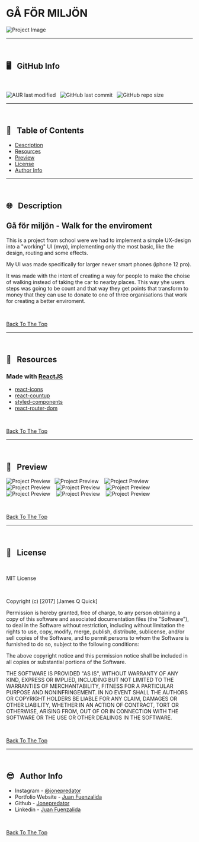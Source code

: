 # __GÅ FÖR MILJÖN__

![Project Image](src/readme_images/project_image.png)



----
</br>

## 🖥️ &nbsp; __GitHub Info__
</br>

![AUR last modified](https://img.shields.io/aur/last-modified/google-chrome?style=plastic) &nbsp; ![GitHub last commit](https://img.shields.io/github/last-commit/Jonepredator/walk-for-the-enviroment?style=plastic) &nbsp; ![GitHub repo size](https://img.shields.io/github/repo-size/Jonepredator/walk-for-the-enviroment?style=plastic)


---
</br>

## 📖 &nbsp; __Table of Contents__


- [Description](#🌐-description)
- [Resources](#🧰-resources)
- [Preview](#👀-preview)
- [License](#📄-license)
- [Author Info](#😎-author-info)

---
</br>

## 🌐 &nbsp; __Description__

## Gå för miljön - Walk for the enviroment

This is a project from school were we had to implement a simple UX-design into a "working" UI (mvp), implementing only the most basic, like the design, routing and some effects. 

My UI was made specifically for larger newer smart phones (iphone 12 pro).

It was made with the intent of creating a way for people to make the choise of walking instead of taking the car to nearby places. This way yhe users steps was going to be count and that way they get points that transform to money that they can use to donate to one of three organisations that work for creating a better enviroment.


</br>

[Back To The Top](#read-me-template)


---
</br>

## 🧰 &nbsp; __Resources__

### Made with [ReactJS](https://reactjs.org/)

- [react-icons](https://react-icons.github.io/react-icons/)
- [react-countup](https://www.npmjs.com/package/react-countup)
- [styled-components](https://styled-components.com/)
- [react-router-dom](https://reactrouter.com/web/guides/quick-start)

</br>

[Back To The Top](#read-me-template)

---
</br>

## 👀 &nbsp; __Preview__


![Project Preview](src/readme_images/1_start_enter.png) &nbsp;&nbsp;![Project Preview](src//readme_images/2_step-counter.png) &nbsp;&nbsp; ![Project Preview](src/readme_images/3_info_popup.png) &nbsp;&nbsp; ![Project Preview](src/readme_images/4_info_emission.png) &nbsp;&nbsp; ![Project Preview](src/readme_images/5_activity_stats.png) &nbsp;&nbsp; ![Project Preview](src/readme_images/6_activity_total.png) &nbsp;&nbsp; ![Project Preview](src/readme_images/7_points_donation.png) &nbsp;&nbsp; ![Project Preview](src/readme_images/8_example_to_donate.png) &nbsp;&nbsp; ![Project Preview](src/readme_images/9_thank_you.png) 

</br>

[Back To The Top](#read-me-template)

---
</br>

## 📄 &nbsp; __License__

</br>

MIT License

</br>

Copyright (c) [2017] [James Q Quick]

Permission is hereby granted, free of charge, to any person obtaining a copy
of this software and associated documentation files (the "Software"), to deal
in the Software without restriction, including without limitation the rights
to use, copy, modify, merge, publish, distribute, sublicense, and/or sell
copies of the Software, and to permit persons to whom the Software is
furnished to do so, subject to the following conditions:

The above copyright notice and this permission notice shall be included in all
copies or substantial portions of the Software.

THE SOFTWARE IS PROVIDED "AS IS", WITHOUT WARRANTY OF ANY KIND, EXPRESS OR
IMPLIED, INCLUDING BUT NOT LIMITED TO THE WARRANTIES OF MERCHANTABILITY,
FITNESS FOR A PARTICULAR PURPOSE AND NONINFRINGEMENT. IN NO EVENT SHALL THE
AUTHORS OR COPYRIGHT HOLDERS BE LIABLE FOR ANY CLAIM, DAMAGES OR OTHER
LIABILITY, WHETHER IN AN ACTION OF CONTRACT, TORT OR OTHERWISE, ARISING FROM,
OUT OF OR IN CONNECTION WITH THE SOFTWARE OR THE USE OR OTHER DEALINGS IN THE
SOFTWARE.

</br>

[Back To The Top](#read-me-template)

---
</br>

## 😎 &nbsp; __Author Info__

- Instagram - [@jonepredator](https://instagram.com/jonepredator)
- Portfolio Website - [Juan Fuenzalida](https://juanfuenzalida.netlify.app)
- Github - [Jonepredator](https://github.com/Jonepredator)
- Linkedin - [Juan Fuenzalida](https://www.linkedin.com/in/juan-fuenzalida-2b90321b6/)

</br>

[Back To The Top](#read-me-template)